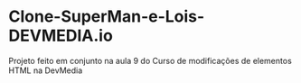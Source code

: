 # Clone-SuperMan-e-Lois-DEVMEDIA.io
Projeto feito em conjunto na aula 9 do Curso de modificações de elementos HTML na DevMedia
